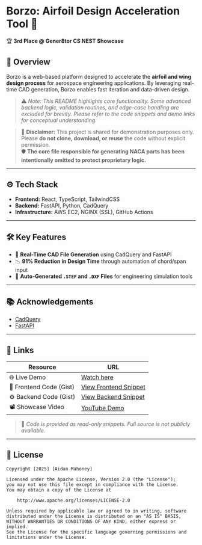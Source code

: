 # Borzo: Airfoil Design Acceleration Tool 🚀  
🏆 **3rd Place @ Gener8tor CS NEST Showcase**

## 📌 Overview
Borzo is a web-based platform designed to accelerate the **airfoil and wing design process** for aerospace engineering applications. By leveraging real-time CAD generation, Borzo enables fast iteration and data-driven design.

> ⚠️ *Note: This README highlights core functionality. Some advanced backend logic, validation routines, and edge-case handling are excluded for brevity. Please refer to the code snippets and demo links for conceptual understanding.*

> 🚫 **Disclaimer:** This project is shared for demonstration purposes only.  
> Please **do not clone, download, or reuse** the code without explicit permission.  
> 🛡️ **The core file responsible for generating NACA parts has been intentionally omitted to protect proprietary logic.**

---

## ⚙️ Tech Stack
- **Frontend:** React, TypeScript, TailwindCSS  
- **Backend:** FastAPI, Python, CadQuery
- **Infrastructure:** AWS EC2, NGINX (SSL), GitHub Actions

---

## 🛠 Key Features
- 🔄 **Real-Time CAD File Generation** using CadQuery and FastAPI  
- 📉 **91% Reduction in Design Time** through automation of chord/span input   
- 📡 **Auto-Generated `.STEP` and `.DXF` Files** for engineering simulation tools  

---

## 📚 Acknowledgements
- [CadQuery](https://github.com/CadQuery/cadquery)  
- [FastAPI](https://fastapi.tiangolo.com/)  

---

## 🔗 Links
| Resource         | URL |
|------------------|-----|
| 🌐 Live Demo      | [Watch here](https://www.youtube.com/watch?v=Y9JtXRoT-Wc) |
| 🧪 Frontend Code (Gist)  | [View Frontend Snippet](https://gist.github.com/aidanmahoney/e6c8716e90149b49926983f0b00cd72a) |
| ⚙️ Backend Code (Gist)   | [View Backend Snippet](https://gist.github.com/aidanmahoney/26146409dde1c9281d93feef328965c5) |
| 📽️ Showcase Video | [YouTube Demo](https://youtu.be/mmh33WVV1yg?t=330) |

> 🔐 *Code is provided as read-only snippets. Full source is not publicly available.*

---

## 📜 License

    Copyright [2025] [Aidan Mahoney]

    Licensed under the Apache License, Version 2.0 (the "License");
    you may not use this file except in compliance with the License.
    You may obtain a copy of the License at

        http://www.apache.org/licenses/LICENSE-2.0

    Unless required by applicable law or agreed to in writing, software
    distributed under the License is distributed on an "AS IS" BASIS,
    WITHOUT WARRANTIES OR CONDITIONS OF ANY KIND, either express or implied.
    See the License for the specific language governing permissions and
    limitations under the License.

